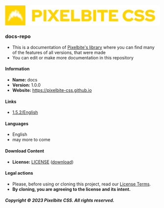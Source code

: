 ![image](https://raw.githubusercontent.com/Pixelbite-CSS/.github/main/banner-yellow.png)

### docs-repo
 - This is a documentation of [Pixelbite's library](https://github.com/Pixelbite-CSS) where you can find many of the features of all versions, that were made
 - You can edit or make more documentation in this repository

#### Information
 - **Name:** docs
 - **Version:** 1.0.0
 - **Website:** https://pixelbite-css.github.io

#### Links
 - [1.5.2/English](./1.5.2/English)

#### Languages
 - English
 - may more to come

#### Download Content
 - **License:** [LICENSE](https://github.com/Pixelbite-CSS/template/blob/main/LICENSE) ([download](https://raw.githubusercontent.com/Pixelbite-CSS/template/main/LICENSE))

#### Legal actions
 - Please, before using or cloning this project, read our [License Terms](https://github.com/Pixelbite-CSS/template/blob/main/LICENSE).
 - **By cloning, you are agreeing to the license and its intent.**

##### Copyright © 2023 Pixelbite CSS. All rights reserved.
